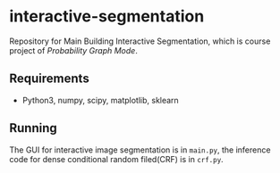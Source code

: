 # interactive-segmentation

Repository for Main Building Interactive Segmentation, which is course project of _Probability Graph Mode_.

## Requirements

- Python3, numpy, scipy, matplotlib, sklearn

## Running

The GUI for interactive image segmentation is in `main.py`, the inference code for dense conditional random filed(CRF) is in `crf.py`.